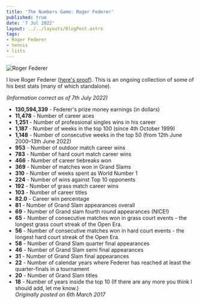 ```yaml
---
title: 'The Numbers Game: Roger Federer'
published: true
date: '7 Jul 2022'
layout: ../../layouts/BlogPost.astro
tags:
- Roger Federer
- tennis
- lists
---
```


![Roger Federer](/images/roger-federer-5-bit.png)
<p>I love Roger Federer (<a href="/post/last-donut-of-the-night-when-federer-dilla-united-for-1-weekend/">here's proof</a>). This is an ongoing collection of some of his best stats (many of which standalone).</p>

<p><em>(Information correct as of 7th July 2022)</em></p>

* **130,594,339** - Federer's prize money earnings (in dollars)
* **11,478** - Number of career aces
* **1,251** - Number of professional singles wins in his career
* **1,187** - Number of weeks in the top 100 (since 4th October 1999)
* **1,148** - Number of consecutive weeks in the top 50 (from 12th June 2000&ndash;13th June 2022)
* **953** - Number of outdoor match career wins
* **783** - Number of hard court match career wins
* **466** - Number of career tiebreaks won
* **369** - Number of matches won in Grand Slams 
* **310** - Number of weeks spent as World Number 1
* **224** - Number of wins against Top 10 opponents
* **192** - Number of grass match career wins
* **103** - Number of career titles
* **82.0** - Career win percentage
* **81** - Number of Grand Slam appearances overall
* **69** - Number of Grand slam fourth round appearances (NICE!)
* **65** - Number of consecutive matches won in grass court events - the longest grass court streak of the Open Era.
* **56** - Number of consecutive matches won in hard court events - the longest hard court streak of the Open Era.
* **58** - Number of Grand Slam quarter final appearances
* **46** - Number of Grand Slam semi final appearances
* **31** - Number of Grand Slam final appearances
* **22** - Number of calendar years where Federer has reached at least the quarter-finals in a tournament
* **20** - Number of Grand Slam titles
* **18** - Number of years inside the top 10 
(If there are any more you think I should add, let me know.)  
<em>Originally posted on 6th March 2017</em>